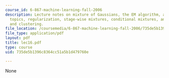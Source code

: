 ```yaml
---
course_id: 6-867-machine-learning-fall-2006
description: Lecture notes on mixture of Gaussians, the EM algorithm, additional mixture
  topics, regularization, stage-wise mixtures, conditional mixtures, and mixture models
  and clustering.
file_location: /coursemedia/6-867-machine-learning-fall-2006/735de5b1396c8364cc51a5b1d479760e_lec16.pdf
file_type: application/pdf
layout: pdf
title: lec16.pdf
type: course
uid: 735de5b1396c8364cc51a5b1d479760e

---
```

None